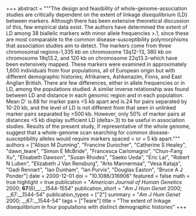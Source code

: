 +++
abstract = """The design and feasibility of whole-genome-association studies are critically dependent on the extent of linkage disequilibrium (LD) between markers. Although there has been extensive theoretical discussion of this, few empirical data exist. The authors have determined the extent of LD among 38 biallelic markers with minor allele frequencies >.1, since these are most comparable to the common disease-susceptibility polymorphisms that association studies aim to detect. The markers come from three chromosomal regions-1,335 kb on chromosome 13q12-13, 380 kb on chromosome 19q13.2, and 120 kb on chromosome 22q13.3-which have been extensively mapped. These markers were examined in approximately 1,600 individuals from four populations, all of European origin but with different demographic histories; Afrikaners, Ashkenazim, Finns, and East Anglian British. There are few differences, either in allele frequencies or in LD, among the populations studied. A similar inverse relationship was found between LD and distance in each genomic region and in each population. Mean D' is.68 for marker pairs <5 kb apart and is.24 for pairs separated by 10-20 kb, and the level of LD is not different from that seen in unlinked marker pairs separated by >500 kb. However, only 50% of marker pairs at distances <5 kb display sufficient LD (delta>.3) to be useful in association studies. Results of the present study, if representative of the whole genome, suggest that a whole-genome scan searching for common disease-susceptibility alleles would require markers spaced < or = 5 kb apart."""
authors = ["Alison M Dunning", "Francine Durocher", "Catherine S Healey", "dawn_teare", "Simon E McBride", "Francesca Carlomagno", "Chun-Fang Xu", "Elisabeth Dawson", "Susan Rhodes", "Saeko Ueda", "Eric Lai", "Robert N Luben", "Elizabeth J Van Rensburg", "Arto Mannermaa", "Vesa Kataja", "Gadi Rennart", "Ian Dunham", "Ian Purvis", "Douglas Easton", "Bruce A J Ponder"]
date = 2000-12-01
doi = "10.1086/316906"
featured = false
math = true
highlight = true
publication = "*American Journal of Human Genetics* 2000; __67__(6)__:__1544-1554"
publication_short = "*Am J Hum Genet* 2000; __67:__1544-54"
publication_types = ["2"]
summary = "*Am J Hum Genet* 2000; __67:__1544-54"
tags = ["Teare"]
title = "The extent of linkage disequilibrium in four populations with distinct demographic histories"
+++

